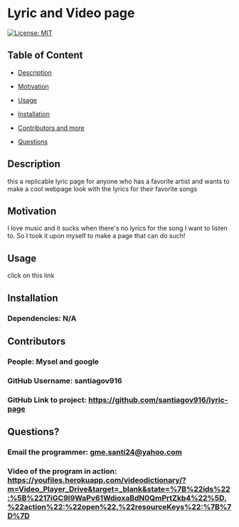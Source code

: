 # Lyric and Video page

  [![License: MIT](https://img.shields.io/badge/License-MIT-yellow.svg)](https://opensource.org/licenses/MIT)
  
  ## Table of Content
  
  * [Description](#description)
  
  * [Motivation](#motivation)
  
  * [Usage](#usage)
  
  * [Installation](#Installation)
  
  * [Contributors and more](#contributors)
  
  * [Questions](#questions)

  ## Description

  this a replicable lyric page for anyone who has a favorite artist and wants to make a cool webpage look with the lyrics for their favorite songs
  
  ## Motivation

  I love music and it sucks when there's no lyrics for the song I want to listen to. So I took it upon myself to make a page that can do such!

  ## Usage

  click on this link

  ## Installation 

  ### Dependencies: N/A

  ## Contributors

  ### People: Mysel and google
  ### GitHub Username: santiagov916
  ### GitHub Link to project: https://github.com/santiagov916/lyric-page

  ## Questions?

  ### Email the programmer: gme.santi24@yahoo.com
  ### Video of the program in action: https://youfiles.herokuapp.com/videodictionary/?m=Video_Player_Drive&target=_blank&state=%7B%22ids%22:%5B%2217iGC9I9WaPv61WdioxaBdN0QmPrtZkb4%22%5D,%22action%22:%22open%22,%22resourceKeys%22:%7B%7D%7D
